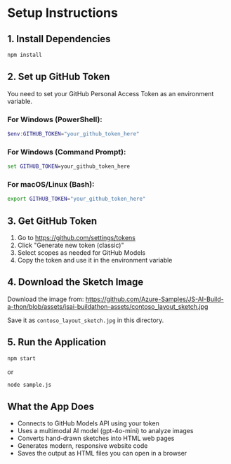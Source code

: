 # Setup Instructions

## 1. Install Dependencies
```bash
npm install
```

## 2. Set up GitHub Token
You need to set your GitHub Personal Access Token as an environment variable.

### For Windows (PowerShell):
```powershell
$env:GITHUB_TOKEN="your_github_token_here"
```

### For Windows (Command Prompt):
```cmd
set GITHUB_TOKEN=your_github_token_here
```

### For macOS/Linux (Bash):
```bash
export GITHUB_TOKEN="your_github_token_here"
```

## 3. Get GitHub Token
1. Go to https://github.com/settings/tokens
2. Click "Generate new token (classic)"
3. Select scopes as needed for GitHub Models
4. Copy the token and use it in the environment variable

## 4. Download the Sketch Image
Download the image from: https://github.com/Azure-Samples/JS-AI-Build-a-thon/blob/assets/jsai-buildathon-assets/contoso_layout_sketch.jpg

Save it as `contoso_layout_sketch.jpg` in this directory.

## 5. Run the Application
```bash
npm start
```
or
```bash
node sample.js
```

## What the App Does
- Connects to GitHub Models API using your token
- Uses a multimodal AI model (gpt-4o-mini) to analyze images
- Converts hand-drawn sketches into HTML web pages
- Generates modern, responsive website code
- Saves the output as HTML files you can open in a browser
